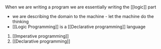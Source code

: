 When we are writing a program we are essentially writing the [[logic]] part
- we are describing the domain to the machine - let the machine do the thinking
- [[Logic Programming]] is a [[Declarative programming]] language

1. [[Imperative programming]]
2. [[Declarative programming]]